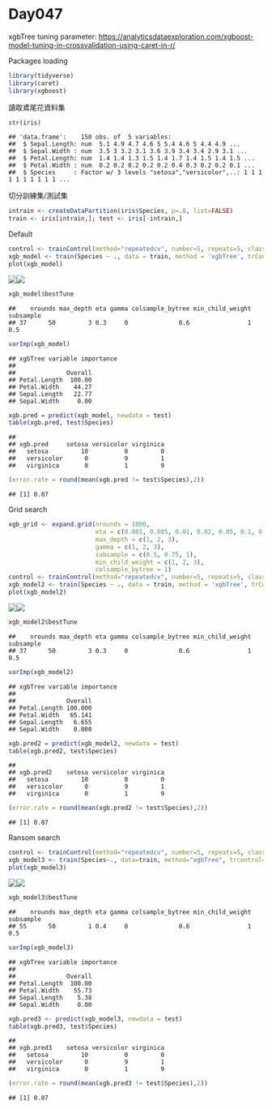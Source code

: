 Day047
================

xgbTree tuning parameter:
<https://analyticsdataexploration.com/xgboost-model-tuning-in-crossvalidation-using-caret-in-r/>

Packages loading

``` r
library(tidyverse)
library(caret)
library(xgboost)
```

讀取鳶尾花資料集

``` r
str(iris)
```

    ## 'data.frame':    150 obs. of  5 variables:
    ##  $ Sepal.Length: num  5.1 4.9 4.7 4.6 5 5.4 4.6 5 4.4 4.9 ...
    ##  $ Sepal.Width : num  3.5 3 3.2 3.1 3.6 3.9 3.4 3.4 2.9 3.1 ...
    ##  $ Petal.Length: num  1.4 1.4 1.3 1.5 1.4 1.7 1.4 1.5 1.4 1.5 ...
    ##  $ Petal.Width : num  0.2 0.2 0.2 0.2 0.2 0.4 0.3 0.2 0.2 0.1 ...
    ##  $ Species     : Factor w/ 3 levels "setosa","versicolor",..: 1 1 1 1 1 1 1 1 1 1 ...

切分訓練集/測試集

``` r
intrain <- createDataPartition(iris$Species, p=.8, list=FALSE)
train <- iris[intrain,]; test <- iris[-intrain,]
```

Default

``` r
control <- trainControl(method="repeatedcv", number=5, repeats=5, classProbs = TRUE, allowParallel = TRUE)
xgb_model <- train(Species ~ ., data = train, method = 'xgbTree', trControl = control, verbose = F, metric = 'Accuracy', nthread = 4)
plot(xgb_model)
```

![](Day047_files/figure-markdown_github/unnamed-chunk-5-1.png)![](Day047_files/figure-markdown_github/unnamed-chunk-5-2.png)

``` r
xgb_model$bestTune
```

    ##    nrounds max_depth eta gamma colsample_bytree min_child_weight subsample
    ## 37      50         3 0.3     0              0.6                1       0.5

``` r
varImp(xgb_model)
```

    ## xgbTree variable importance
    ## 
    ##              Overall
    ## Petal.Length  100.00
    ## Petal.Width    44.27
    ## Sepal.Length   22.77
    ## Sepal.Width     0.00

``` r
xgb.pred = predict(xgb_model, newdata = test)
table(xgb.pred, test$Species)
```

    ##             
    ## xgb.pred     setosa versicolor virginica
    ##   setosa         10          0         0
    ##   versicolor      0          9         1
    ##   virginica       0          1         9

``` r
(error.rate = round(mean(xgb.pred != test$Species),2))
```

    ## [1] 0.07

Grid search

``` r
xgb_grid <- expand.grid(nrounds = 1000, 
                        eta = c(0.001, 0.005, 0.01, 0.02, 0.05, 0.1, 0.2, 0.3),
                        max_depth = c(1, 2, 3),
                        gamma = c(1, 2, 3), 
                        subsample = c(0.5, 0.75, 1),
                        min_child_weight = c(1, 2, 3), 
                        colsample_bytree = 1)
control <- trainControl(method="repeatedcv", number=5, repeats=5, classProbs = TRUE, allowParallel = TRUE)
xgb_model2 <- train(Species ~ ., data = train, method = 'xgbTree', trControl = control, verbose = F, metric = 'Accuracy', nthread = 4)
plot(xgb_model2)
```

![](Day047_files/figure-markdown_github/unnamed-chunk-9-1.png)![](Day047_files/figure-markdown_github/unnamed-chunk-9-2.png)

``` r
xgb_model2$bestTune
```

    ##    nrounds max_depth eta gamma colsample_bytree min_child_weight subsample
    ## 37      50         3 0.3     0              0.6                1       0.5

``` r
varImp(xgb_model2)
```

    ## xgbTree variable importance
    ## 
    ##              Overall
    ## Petal.Length 100.000
    ## Petal.Width   65.141
    ## Sepal.Length   6.655
    ## Sepal.Width    0.000

``` r
xgb.pred2 = predict(xgb_model2, newdata = test)
table(xgb.pred2, test$Species)
```

    ##             
    ## xgb.pred2    setosa versicolor virginica
    ##   setosa         10          0         0
    ##   versicolor      0          9         1
    ##   virginica       0          1         9

``` r
(error.rate = round(mean(xgb.pred2 != test$Species),2))
```

    ## [1] 0.07

Ransom search

``` r
control <- trainControl(method="repeatedcv", number=5, repeats=5, classProbs = TRUE, allowParallel = TRUE, search = "random")
xgb_model3 <- train(Species~., data=train, method="xgbTree", trcontrol=control, verbose=F, metric="Accuracy", nthread=4)
plot(xgb_model3)
```

![](Day047_files/figure-markdown_github/unnamed-chunk-13-1.png)![](Day047_files/figure-markdown_github/unnamed-chunk-13-2.png)

``` r
xgb_model3$bestTune
```

    ##    nrounds max_depth eta gamma colsample_bytree min_child_weight subsample
    ## 55      50         1 0.4     0              0.6                1       0.5

``` r
varImp(xgb_model3)
```

    ## xgbTree variable importance
    ## 
    ##              Overall
    ## Petal.Length  100.00
    ## Petal.Width    55.73
    ## Sepal.Length    5.38
    ## Sepal.Width     0.00

``` r
xgb.pred3 <- predict(xgb_model3, newdata = test)
table(xgb.pred3, test$Species)
```

    ##             
    ## xgb.pred3    setosa versicolor virginica
    ##   setosa         10          0         0
    ##   versicolor      0          9         1
    ##   virginica       0          1         9

``` r
(error.rate = round(mean(xgb.pred3 != test$Species),2))
```

    ## [1] 0.07
